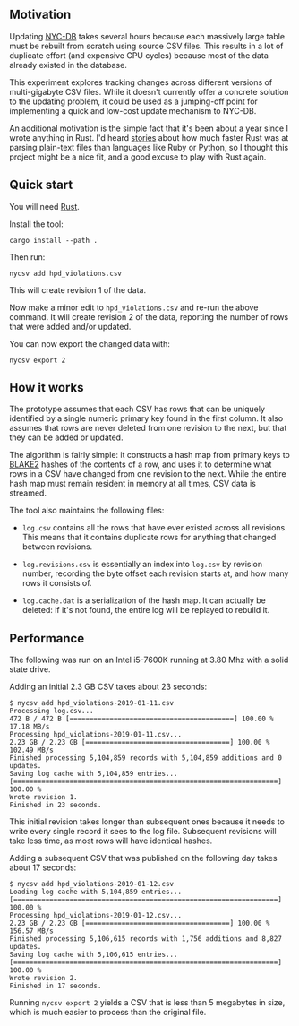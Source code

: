 ## Motivation

Updating [NYC-DB][] takes several hours because each massively large
table must be rebuilt from scratch using source CSV files. This
results in a lot of duplicate effort (and expensive CPU cycles)
because most of the data already existed in the database.

This experiment explores tracking changes across different versions
of multi-gigabyte CSV files. While it doesn't currently offer
a concrete solution to the updating problem, it could be used as
a jumping-off point for implementing a quick and low-cost update
mechanism to NYC-DB.

An additional motivation is the simple fact that it's been about
a year since I wrote anything in Rust. I'd heard [stories][]
about how much faster Rust was at parsing plain-text files than
languages like Ruby or Python, so I thought this project might
be a nice fit, and a good excuse to play with Rust again.

[stories]: https://andre.arko.net/2018/10/25/parsing-logs-230x-faster-with-rust/

## Quick start

You will need [Rust][].

Install the tool:

```
cargo install --path .
```

Then run:

```
nycsv add hpd_violations.csv
```

This will create revision 1 of the data.

Now make a minor edit to `hpd_violations.csv` and re-run the above command.
It will create revision 2 of the data, reporting the number of rows that
were added and/or updated.

You can now export the changed data with:

```
nycsv export 2
```

## How it works

The prototype assumes that each CSV has rows that can be uniquely
identified by a single numeric primary key found in the first
column. It also assumes that rows are never deleted from one
revision to the next, but that they can be added or updated.

The algorithm is fairly simple: it constructs a
hash map from primary keys to [BLAKE2][] hashes of the
contents of a row, and uses it to determine what rows in
a CSV have changed from one revision to the next. While the
entire hash map must remain resident in memory at all times,
CSV data is streamed.

The tool also maintains the following files:

* `log.csv` contains all the rows that have ever existed across
  all revisions. This means that it contains duplicate rows for
  anything that changed between revisions.

* `log.revisions.csv` is essentially an index into `log.csv`
  by revision number, recording the byte offset each revision
  starts at, and how many rows it consists of.

* `log.cache.dat` is a serialization of the hash map. It can
  actually be deleted: if it's not found, the entire log will
  be replayed to rebuild it.

## Performance

The following was run on an Intel i5-7600K running at 3.80 Mhz with a
solid state drive.

Adding an initial 2.3 GB CSV takes about 23 seconds:

```
$ nycsv add hpd_violations-2019-01-11.csv
Processing log.csv...
472 B / 472 B [=========================================] 100.00 % 17.18 MB/s
Processing hpd_violations-2019-01-11.csv...
2.23 GB / 2.23 GB [====================================] 100.00 % 102.49 MB/s
Finished processing 5,104,859 records with 5,104,859 additions and 0 updates.
Saving log cache with 5,104,859 entries...
[==================================================================] 100.00 %
Wrote revision 1.
Finished in 23 seconds.
```

This initial revision takes longer than subsequent ones because it needs
to write every single record it sees to the log file. Subsequent
revisions will take less time, as most rows will have identical hashes.

Adding a subsequent CSV that was published on the following day takes
about 17 seconds:

```
$ nycsv add hpd_violations-2019-01-12.csv
Loading log cache with 5,104,859 entries...
[==================================================================] 100.00 %
Processing hpd_violations-2019-01-12.csv...
2.23 GB / 2.23 GB [====================================] 100.00 % 156.57 MB/s
Finished processing 5,106,615 records with 1,756 additions and 8,827 updates.
Saving log cache with 5,106,615 entries...
[==================================================================] 100.00 %
Wrote revision 2.
Finished in 17 seconds.
```

Running `nycsv export 2` yields a CSV that is less than 5 megabytes in size,
which is much easier to process than the original file.

[NYC-DB]: https://github.com/aepyornis/nyc-db/
[Rust]: https://www.rust-lang.org/
[BLAKE2]: https://blake2.net/
